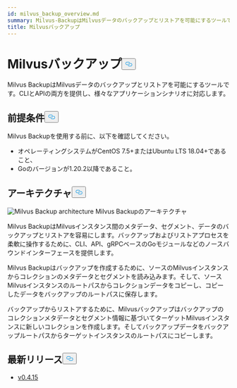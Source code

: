 ```yaml
---
id: milvus_backup_overview.md
summary: Milvus-BackupはMilvusデータのバックアップとリストアを可能にするツールです。
title: Milvusバックアップ
---
```

<h1 id="Milvus-Backup" class="common-anchor-header">Milvusバックアップ<button data-href="#Milvus-Backup" class="anchor-icon" translate="no">
      <svg translate="no"
        aria-hidden="true"
        focusable="false"
        height="20"
        version="1.1"
        viewBox="0 0 16 16"
        width="16"
      >
        <path
          fill="#0092E4"
          fill-rule="evenodd"
          d="M4 9h1v1H4c-1.5 0-3-1.69-3-3.5S2.55 3 4 3h4c1.45 0 3 1.69 3 3.5 0 1.41-.91 2.72-2 3.25V8.59c.58-.45 1-1.27 1-2.09C10 5.22 8.98 4 8 4H4c-.98 0-2 1.22-2 2.5S3 9 4 9zm9-3h-1v1h1c1 0 2 1.22 2 2.5S13.98 12 13 12H9c-.98 0-2-1.22-2-2.5 0-.83.42-1.64 1-2.09V6.25c-1.09.53-2 1.84-2 3.25C6 11.31 7.55 13 9 13h4c1.45 0 3-1.69 3-3.5S14.5 6 13 6z"
        ></path>
      </svg>
    </button></h1><p>Milvus BackupはMilvusデータのバックアップとリストアを可能にするツールです。CLIとAPIの両方を提供し、様々なアプリケーションシナリオに対応します。</p>
<h2 id="Prerequisites" class="common-anchor-header">前提条件<button data-href="#Prerequisites" class="anchor-icon" translate="no">
      <svg translate="no"
        aria-hidden="true"
        focusable="false"
        height="20"
        version="1.1"
        viewBox="0 0 16 16"
        width="16"
      >
        <path
          fill="#0092E4"
          fill-rule="evenodd"
          d="M4 9h1v1H4c-1.5 0-3-1.69-3-3.5S2.55 3 4 3h4c1.45 0 3 1.69 3 3.5 0 1.41-.91 2.72-2 3.25V8.59c.58-.45 1-1.27 1-2.09C10 5.22 8.98 4 8 4H4c-.98 0-2 1.22-2 2.5S3 9 4 9zm9-3h-1v1h1c1 0 2 1.22 2 2.5S13.98 12 13 12H9c-.98 0-2-1.22-2-2.5 0-.83.42-1.64 1-2.09V6.25c-1.09.53-2 1.84-2 3.25C6 11.31 7.55 13 9 13h4c1.45 0 3-1.69 3-3.5S14.5 6 13 6z"
        ></path>
      </svg>
    </button></h2><p>Milvus Backupを使用する前に、以下を確認してください。</p>
<ul>
<li>オペレーティングシステムがCentOS 7.5+またはUbuntu LTS 18.04+であること、</li>
<li>Goのバージョンが1.20.2以降であること。</li>
</ul>
<h2 id="Architecture" class="common-anchor-header">アーキテクチャ<button data-href="#Architecture" class="anchor-icon" translate="no">
      <svg translate="no"
        aria-hidden="true"
        focusable="false"
        height="20"
        version="1.1"
        viewBox="0 0 16 16"
        width="16"
      >
        <path
          fill="#0092E4"
          fill-rule="evenodd"
          d="M4 9h1v1H4c-1.5 0-3-1.69-3-3.5S2.55 3 4 3h4c1.45 0 3 1.69 3 3.5 0 1.41-.91 2.72-2 3.25V8.59c.58-.45 1-1.27 1-2.09C10 5.22 8.98 4 8 4H4c-.98 0-2 1.22-2 2.5S3 9 4 9zm9-3h-1v1h1c1 0 2 1.22 2 2.5S13.98 12 13 12H9c-.98 0-2-1.22-2-2.5 0-.83.42-1.64 1-2.09V6.25c-1.09.53-2 1.84-2 3.25C6 11.31 7.55 13 9 13h4c1.45 0 3-1.69 3-3.5S14.5 6 13 6z"
        ></path>
      </svg>
    </button></h2><p>
  
   <span class="img-wrapper"> <img translate="no" src="/docs/v2.5.x/assets/milvus_backup_architecture.png" alt="Milvus Backup architecture" class="doc-image" id="milvus-backup-architecture" />
   </span> <span class="img-wrapper"> <span>Milvus Backupのアーキテクチャ</span> </span></p>
<p>Milvus BackupはMilvusインスタンス間のメタデータ、セグメント、データのバックアップとリストアを容易にします。バックアップおよびリストアプロセスを柔軟に操作するために、CLI、API、gRPCベースのGoモジュールなどのノースバウンドインターフェースを提供します。</p>
<p>Milvus Backupはバックアップを作成するために、ソースのMilvusインスタンスからコレクションのメタデータとセグメントを読み込みます。そして、ソースMilvusインスタンスのルートパスからコレクションデータをコピーし、コピーしたデータをバックアップのルートパスに保存します。</p>
<p>バックアップからリストアするために、Milvusバックアップはバックアップのコレクションメタデータとセグメント情報に基づいてターゲットMilvusインスタンスに新しいコレクションを作成します。そしてバックアップデータをバックアップルートパスからターゲットインスタンスのルートパスにコピーします。</p>
<h2 id="Latest-release" class="common-anchor-header">最新リリース<button data-href="#Latest-release" class="anchor-icon" translate="no">
      <svg translate="no"
        aria-hidden="true"
        focusable="false"
        height="20"
        version="1.1"
        viewBox="0 0 16 16"
        width="16"
      >
        <path
          fill="#0092E4"
          fill-rule="evenodd"
          d="M4 9h1v1H4c-1.5 0-3-1.69-3-3.5S2.55 3 4 3h4c1.45 0 3 1.69 3 3.5 0 1.41-.91 2.72-2 3.25V8.59c.58-.45 1-1.27 1-2.09C10 5.22 8.98 4 8 4H4c-.98 0-2 1.22-2 2.5S3 9 4 9zm9-3h-1v1h1c1 0 2 1.22 2 2.5S13.98 12 13 12H9c-.98 0-2-1.22-2-2.5 0-.83.42-1.64 1-2.09V6.25c-1.09.53-2 1.84-2 3.25C6 11.31 7.55 13 9 13h4c1.45 0 3-1.69 3-3.5S14.5 6 13 6z"
        ></path>
      </svg>
    </button></h2><ul>
<li><a href="https://github.com/zilliztech/milvus-backup/releases/tag/v0.4.15">v0.4.15</a></li>
</ul>
